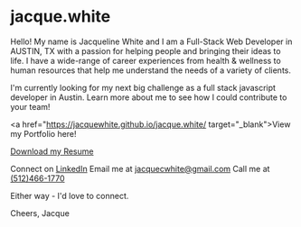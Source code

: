 # jacque.white

Hello! My name is Jacqueline White and I am a Full-Stack Web Developer in AUSTIN, TX with a passion for helping people and bringing their ideas to life. I have a wide-range of career experiences from health & wellness to human resources that help me understand the needs of a variety of clients.  

I'm currently looking for my next big challenge as a full stack javascript developer in Austin. Learn more about me to see how I could contribute to your team!

<a href="https://jacquewhite.github.io/jacque.white/ target="_blank">View my Portfolio here!</a>

<a href="https://drive.google.com/open?id=0By2DXQC3UsjnTFRkZ0s5LWZGcTA" download="JacquelineWhite">Download my Resume</a>

Connect on <a href="https://www.linkedin.com/in/jacquelinewhite15/" target="_blank">LinkedIn</a>
Email me at <a href="mailto:jacquecwhite@gmail.com">jacquecwhite@gmail.com</a> 
Call me at <a href="skype:+15124661770">(512)466-1770</a>  

Either way - I'd love to connect.  

Cheers,
Jacque
